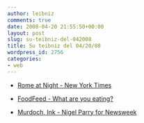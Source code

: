 ```yaml
---
author: leibniz
comments: true
date: 2008-04-20 21:55:50+00:00
layout: post
slug: su-teibniz-del-042008
title: Su teibniz del 04/20/08
wordpress_id: 2756
categories:
- web
---
```




  * [Rome at Night - New York Times](http://feeds.feedburner.com/~r/teibniz/~3/274100234/32323183)


  * [FoodFeed - What are you eating?](http://feeds.feedburner.com/~r/teibniz/~3/273986583/32307188)


  * [Murdoch, Ink - Nigel Parry for Newsweek](http://feeds.feedburner.com/~r/teibniz/~3/273980741/32306344)



